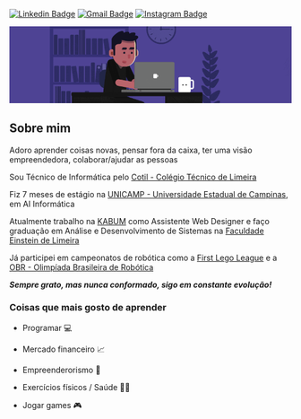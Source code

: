 <!--
### Hi there 👋
**DuhBorba/DuhBorba** is a ✨ _special_ ✨ repository because its `README.md` (this file) appears on your GitHub profile.
-->

[![Linkedin Badge](https://img.shields.io/badge/-LinkedIn-blue?style=flat&logo=Linkedin&logoColor=white&link=https://www.linkedin.com/in/duhborba/)](https://www.linkedin.com/in/duhborba/)
[![Gmail Badge](https://img.shields.io/badge/-Gmail-c14438?style=flat&logo=Gmail&logoColor=white&link=mailto:eduardoborba3@gmail.com)](mailto:eduardoborba3@gmail.com)
[![Instagram Badge](https://img.shields.io/badge/-Instagram-b73a81?style=flat&logo=Instagram&logoColor=white&link=https://www.instagram.com/duhborba/)](https://www.instagram.com/duhborba/)

<p align="center"><img src="https://github.com/DuhBorba/DuhBorba/blob/master/programming.gif"></p>

## Sobre mim

Adoro aprender coisas novas, pensar fora da caixa, ter uma visão empreendedora, colaborar/ajudar as pessoas

Sou Técnico de Informática pelo [Cotil - Colégio Técnico de Limeira](https://www.cotil.unicamp.br/)

Fiz 7 meses de estágio na [UNICAMP - Universidade Estadual de Campinas](https://www.unicamp.br/), em AI Informática

Atualmente trabalho na [KABUM](https://www.kabum.com.br/) como Assistente Web Designer e faço graduação em Análise e Desenvolvimento de Sistemas na [Faculdade Einstein de Limeira](http://www.einsteinlimeira.com.br/)

Já participei em campeonatos de robótica como a [First Lego League](https://www.firstlegoleague.org/) e a [OBR - Olimpíada Brasileira de Robótica](http://www.obr.org.br/)

***Sempre grato, mas nunca conformado, sigo em constante evolução!***

### Coisas que mais gosto de aprender

* Programar :computer:

* Mercado financeiro :chart_with_upwards_trend:

* Empreenderorismo :handshake:

* Exercícios físicos / Saúde :weight_lifting_man:

* Jogar games :video_game:
